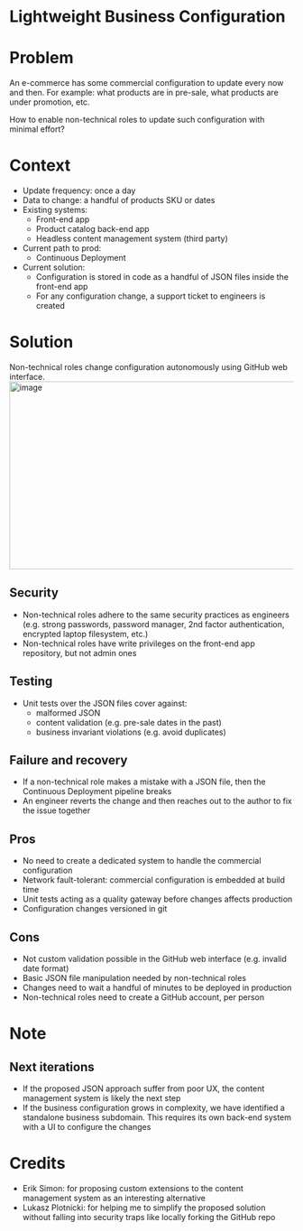 # Lightweight Business Configuration

# Problem
An e-commerce has some commercial configuration to update every now and then.
For example: what products are in pre-sale, what products are under promotion, etc.

How to enable non-technical roles to update such configuration with minimal effort?

# Context
- Update frequency: once a day
- Data to change: a handful of products SKU or dates
- Existing systems:
    - Front-end app
    - Product catalog back-end app
    - Headless content management system (third party)
- Current path to prod:
    - Continuous Deployment
- Current solution:
    - Configuration is stored in code as a handful of JSON files inside the front-end app
    - For any configuration change, a support ticket to engineers is created

# Solution
Non-technical roles change configuration autonomously using GitHub web interface.
<img width="1596" height="333" alt="image" src="https://github.com/user-attachments/assets/7d232fb5-ed50-4efc-aadd-e7d0bab997b4" />

## Security
- Non-technical roles adhere to the same security practices as engineers (e.g. strong passwords, password manager, 2nd factor authentication, encrypted laptop filesystem, etc.)
- Non-technical roles have write privileges on the front-end app repository, but not admin ones

## Testing
- Unit tests over the JSON files cover against:
    - malformed JSON
    - content validation (e.g. pre-sale dates in the past)
    - business invariant violations (e.g. avoid duplicates)

## Failure and recovery
- If a non-technical role makes a mistake with a JSON file, then the Continuous Deployment pipeline breaks
- An engineer reverts the change and then reaches out to the author to fix the issue together

## Pros
- No need to create a dedicated system to handle the commercial configuration
- Network fault-tolerant: commercial configuration is embedded at build time
- Unit tests acting as a quality gateway before changes affects production
- Configuration changes versioned in git

## Cons
- Not custom validation possible in the GitHub web interface (e.g. invalid date format)
- Basic JSON file manipulation needed by non-technical roles
- Changes need to wait a handful of minutes to be deployed in production
- Non-technical roles need to create a GitHub account, per person


# Note

## Next iterations
- If the proposed JSON approach suffer from poor UX, the content management system is likely the next step
- If the business configuration grows in complexity, we have identified a standalone business subdomain. This requires its own back-end system with a UI to configure the changes

# Credits
- Erik Simon: for proposing custom extensions to the content management system as an interesting alternative
- Lukasz Plotnicki: for helping me to simplify the proposed solution without falling into security traps like locally forking the GitHub repo
